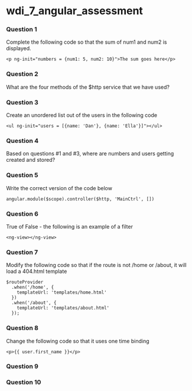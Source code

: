 wdi_7_angular_assessment
========================

### Question 1

Complete the following code so that the sum of num1 and num2 is displayed.

`<p ng-init="numbers = {num1: 5, num2: 10}">The sum goes here</p>`

### Question 2

What are the four methods of the $http service that we have used?

### Question 3

Create an unordered list out of the users in the following code

`<ul ng-init="users = [{name: 'Dan'}, {name: 'Ella'}]"></ul>`

### Question 4

Based on questions #1 and #3, where are numbers and users getting created and stored?

### Question 5

Write the correct version of the code below

`angular.module($scope).controller($http, 'MainCtrl', [])`

### Question 6

True of False - the following is an example of a filter

`<ng-view></ng-view>`

### Question 7

Modify the following code so that if the route is not /home or /about, it will load a 404.html template

```
$routeProvider
  .when('/home', {
    templateUrl: 'templates/home.html'
  })
  .when('/about', {
    templateUrl: 'templates/about.html'
  });
```

### Question 8

Change the following code so that it uses one time binding

`<p>{{ user.first_name }}</p>`

### Question 9

### Question 10
